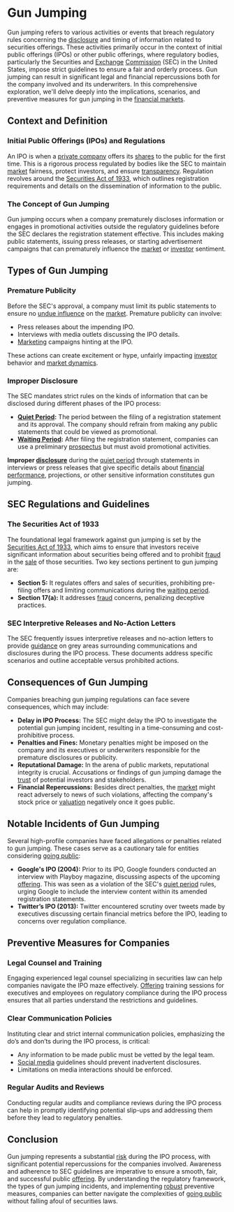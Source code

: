 # Gun Jumping

Gun jumping refers to various activities or events that breach regulatory rules concerning the [disclosure](../d/disclosure.md) and timing of information related to securities offerings. These activities primarily occur in the context of initial public offerings (IPOs) or other public offerings, where regulatory bodies, particularly the Securities and [Exchange](../e/exchange.md) [Commission](../c/commission.md) (SEC) in the United States, impose strict guidelines to ensure a fair and orderly process. Gun jumping can result in significant legal and financial repercussions both for the company involved and its underwriters. In this comprehensive exploration, we'll delve deeply into the implications, scenarios, and preventive measures for gun jumping in the [financial markets](../f/financial_market.md).

## Context and Definition

### Initial Public Offerings (IPOs) and Regulations

An IPO is when a [private company](../p/private_company.md) offers its [shares](../s/shares.md) to the public for the first time. This is a rigorous process regulated by bodies like the SEC to maintain [market](../m/market.md) fairness, protect investors, and ensure [transparency](../t/transparency.md). Regulation revolves around the [Securities Act of 1933](../s/securities_act_of_1933.md), which outlines registration requirements and details on the dissemination of information to the public.

### The Concept of Gun Jumping

Gun jumping occurs when a company prematurely discloses information or engages in promotional activities outside the regulatory guidelines before the SEC declares the registration statement effective. This includes making public statements, issuing press releases, or starting advertisement campaigns that can prematurely influence the [market](../m/market.md) or [investor](../i/investor.md) sentiment.

## Types of Gun Jumping

### Premature Publicity

Before the SEC's approval, a company must limit its public statements to ensure no [undue influence](../u/undue_influence.md) on the [market](../m/market.md). Premature publicity can involve:

- Press releases about the impending IPO.
- Interviews with media outlets discussing the IPO details.
- [Marketing](../m/marketing.md) campaigns hinting at the IPO.

These actions can create excitement or hype, unfairly impacting [investor](../i/investor.md) behavior and [market dynamics](../m/market_dynamics.md).

### Improper Disclosure

The SEC mandates strict rules on the kinds of information that can be disclosed during different phases of the IPO process:

- **[Quiet Period](../q/quiet_period.md):** The period between the filing of a registration statement and its approval. The company should refrain from making any public statements that could be viewed as promotional.
- **[Waiting Period](../w/waiting_period.md):** After filing the registration statement, companies can use a preliminary [prospectus](../p/prospectus.md) but must avoid promotional activities.

**Improper [disclosure](../d/disclosure.md)** during the [quiet period](../q/quiet_period.md) through statements in interviews or press releases that give specific details about [financial performance](../f/financial_performance.md), projections, or other sensitive information constitutes gun jumping.

## SEC Regulations and Guidelines

### The Securities Act of 1933

The foundational legal framework against gun jumping is set by the [Securities Act of 1933](../s/securities_act_of_1933.md), which aims to ensure that investors receive significant information about securities being offered and to prohibit [fraud](../f/fraud.md) in the [sale](../s/sale.md) of those securities. Two key sections pertinent to gun jumping are:

- **Section 5:** It regulates offers and sales of securities, prohibiting pre-filing offers and limiting communications during the [waiting period](../w/waiting_period.md).
- **Section 17(a):** It addresses [fraud](../f/fraud.md) concerns, penalizing deceptive practices.

### SEC Interpretive Releases and No-Action Letters

The SEC frequently issues interpretive releases and no-action letters to provide [guidance](../g/guidance.md) on grey areas surrounding communications and disclosures during the IPO process. These documents address specific scenarios and outline acceptable versus prohibited actions.

## Consequences of Gun Jumping

Companies breaching gun jumping regulations can face severe consequences, which may include:

- **Delay in IPO Process:** The SEC might delay the IPO to investigate the potential gun jumping incident, resulting in a time-consuming and cost-prohibitive process.
- **Penalties and Fines:** Monetary penalties might be imposed on the company and its executives or underwriters responsible for the premature disclosures or publicity.
- **Reputational Damage:** In the arena of public markets, reputational integrity is crucial. Accusations or findings of gun jumping damage the [trust](../t/trust.md) of potential investors and stakeholders.
- **Financial Repercussions:** Besides direct penalties, the [market](../m/market.md) might react adversely to news of such violations, affecting the company's stock price or [valuation](../v/valuation.md) negatively once it goes public.

## Notable Incidents of Gun Jumping

Several high-profile companies have faced allegations or penalties related to gun jumping. These cases serve as a cautionary tale for entities considering [going public](../g/going_public.md):

- **Google's IPO (2004):** Prior to its IPO, Google founders conducted an interview with Playboy magazine, discussing aspects of the upcoming [offering](../o/offering.md). This was seen as a violation of the SEC's [quiet period](../q/quiet_period.md) rules, urging Google to include the interview content within its amended registration statements.
- **Twitter’s IPO (2013):** Twitter encountered scrutiny over tweets made by executives discussing certain financial metrics before the IPO, leading to concerns over regulation compliance.

## Preventive Measures for Companies

### Legal Counsel and Training

Engaging experienced legal counsel specializing in securities law can help companies navigate the IPO maze effectively. [Offering](../o/offering.md) training sessions for executives and employees on regulatory compliance during the IPO process ensures that all parties understand the restrictions and guidelines.

### Clear Communication Policies

Instituting clear and strict internal communication policies, emphasizing the do’s and don’ts during the IPO process, is critical:

- Any information to be made public must be vetted by the legal team.
- [Social media](../s/social_media.md) guidelines should prevent inadvertent disclosures.
- Limitations on media interactions should be enforced.

### Regular Audits and Reviews

Conducting regular audits and compliance reviews during the IPO process can help in promptly identifying potential slip-ups and addressing them before they lead to regulatory penalties.

## Conclusion

Gun jumping represents a substantial [risk](../r/risk.md) during the IPO process, with significant potential repercussions for the companies involved. Awareness and adherence to SEC guidelines are imperative to ensure a smooth, fair, and successful public [offering](../o/offering.md). By understanding the regulatory framework, the types of gun jumping incidents, and implementing [robust](../r/robust.md) preventive measures, companies can better navigate the complexities of [going public](../g/going_public.md) without falling afoul of securities laws.
